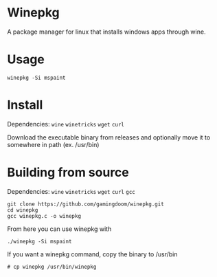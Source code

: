 # Winepkg
A package manager for linux that installs windows apps through wine.

# Usage
```
winepkg -Si mspaint
```
# Install
Dependencies: ``wine`` ``winetricks`` ``wget`` ``curl``

Download the executable binary from releases and optionally move it to somewhere in path (ex. /usr/bin)

# Building from source
Dependencies: ``wine`` ``winetricks`` ``wget`` ``curl`` ``gcc``

```
git clone https://github.com/gamingdoom/winepkg.git
cd winepkg
gcc winepkg.c -o winepkg
```
From here you can use winepkg with
```
./winepkg -Si mspaint
```
If you want a winepkg command, copy the binary to /usr/bin
```
# cp winepkg /usr/bin/winepkg
```
